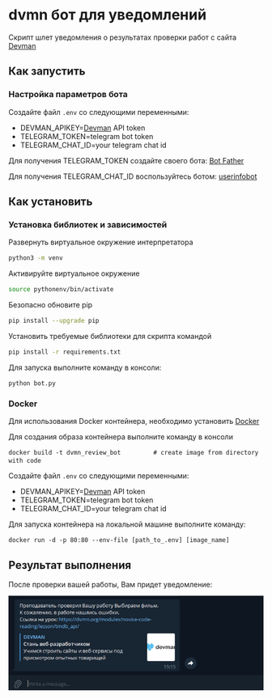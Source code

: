 # dvmn бот для уведомлений

Скрипт шлет уведомления о результатах проверки работ с сайта [Devman](https://dvmn.org/)

## Как запустить

### Настройка параметров бота

Создайте файл `.env` со следующими переменными:
* DEVMAN_APIKEY=[Devman](https://dvmn.org/api/docs/) API token
* TELEGRAM_TOKEN=telegram bot token
* TELEGRAM_CHAT_ID=your telegram chat id

Для получения TELEGRAM_TOKEN создайте своего бота: [Bot Father](https://telegram.me/BotFather)

Для получения TELEGRAM_CHAT_ID воспользуйтесь ботом: [userinfobot](https://t.me/userinfobot)


## Как установить

### Установка библиотек и зависимостей

Развернуть виртуальное окружение интерпретатора
```sh
python3 -m venv  
```

Активируйте виртуальное окружение

```sh
source pythonenv/bin/activate 
```

Безопасно обновите pip

```sh
pip install --upgrade pip      
```

Установить требуемые библиотеки для скрипта командой
```sh
pip install -r requirements.txt
```

Для запуска выполните команду в консоли:

```commandline
python bot.py
```

### Docker

Для использования Docker контейнера, необходимо установить [Docker](https://www.docker.com/)

Для создания образа контейнера выполните команду в консоли

```commandline
docker build -t dvmn_review_bot         # create image from directory with code
```

Создайте файл `.env` со следующими переменными:
* DEVMAN_APIKEY=[Devman](https://dvmn.org/api/docs/) API token
* TELEGRAM_TOKEN=telegram bot token
* TELEGRAM_CHAT_ID=your telegram chat id

Для запуска контейнера на локальной машине выполните команду:

```commandline
docker run -d -p 80:80 --env-file [path_to_.env] [image_name]
```


## Результат выполнения

После проверки вашей работы, Вам придет уведомление:

![img.png](message_example.png)
